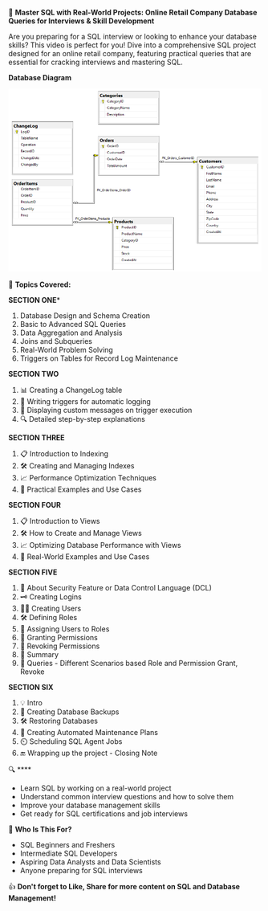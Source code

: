 🎥 **Master SQL with Real-World Projects: Online Retail Company Database Queries for Interviews & Skill Development**

Are you preparing for a SQL interview or looking to enhance your database skills? This video is perfect for you! Dive into a comprehensive SQL project designed for an online retail company, featuring practical queries that are essential for cracking interviews and mastering SQL.

**Database Diagram**

![database diagram](./ER%20Digram.png )


📌 **Topics Covered:**

**SECTION ONE***
  
1. Database Design and Schema Creation
2. Basic to Advanced SQL Queries
3. Data Aggregation and Analysis
4. Joins and Subqueries
5. Real-World Problem Solving
6. Triggers on Tables for Record Log Maintenance

**SECTION TWO**
1. 📊 Creating a ChangeLog table
2. 🔄 Writing triggers for automatic logging
3. 📝 Displaying custom messages on trigger execution
4. 🔍 Detailed step-by-step explanations

**SECTION THREE**
1. 📋 Introduction to Indexing
2. 🛠️ Creating and Managing Indexes
3. 📈 Performance Optimization Techniques
4. 🧩 Practical Examples and Use Cases

**SECTION FOUR**
1. 📋 Introduction to Views
2. 🛠️ How to Create and Manage Views
3. 📈 Optimizing Database Performance with Views
4. 🧩 Real-World Examples and Use Cases

**SECTION FIVE**
1. 📝 About Security Feature or Data Control Language (DCL)
2. 🗝️ Creating Logins
3. 🧑‍💻 Creating Users
4. 🛠️ Defining Roles
5. 🔗 Assigning Users to Roles
6. 📝 Granting Permissions
7. 📝 Revoking Permissions
8. 📝 Summary
9. 📝 Queries - Different Scenarios based Role and Permission Grant, Revoke

**SECTION SIX**
1. 💡 Intro
2. 💾 Creating Database Backups
3. 🛠️ Restoring Databases
4. 📅 Creating Automated Maintenance Plans
5. ⏲️ Scheduling SQL Agent Jobs
6. 🔚 Wrapping up the project - Closing Note

🔍 ****
- Learn SQL by working on a real-world project
- Understand common interview questions and how to solve them
- Improve your database management skills
- Get ready for SQL certifications and job interviews

🚀 **Who Is This For?**
- SQL Beginners and Freshers
- Intermediate SQL Developers
- Aspiring Data Analysts and Data Scientists
- Anyone preparing for SQL interviews

👍 **Don't forget to Like, Share for more content on SQL and Database Management!**

